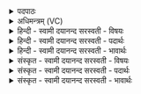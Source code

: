 <details><summary>पदपाठः</summary>

प॒र॒मे॒ष्ठी। प॒र॒मे॒स्थीति॑ परमे॒ऽस्थी। अ॒भिधी॑त॒ इत्य॒भिऽधी॑तः। प्र॒जाप॑ति॒रिति॑ प्र॒जाऽप॑तिः। वा॒चि। व्याहृ॑ताया॒मिति॑ विऽआहृ॑तायाम्। अन्धः॑। अच्छे॑त॒ इत्यच्छ॑ऽइतः। स॒वि॒ता। स॒न्याम्। वि॒श्वक॒र्म्मेति॑ वि॒श्वऽक॑र्म्मा। दी॒क्षाया॑म्। पू॒षा। सो॒म॒क्रय॑ण्या॒मिति॑ सोम॒ऽक्रय॑ण्याम्। ५४।
</details>

<details><summary>अधिमन्त्रम् (VC)</summary>

- परमेष्ठीप्रजापतिर्देवता
- वसिष्ठ ऋषिः
- निचृद् ब्राह्मी उष्णिक्
- ऋषभः
</details>

<details><summary>हिन्दी - स्वामी दयानन्द सरस्वती  - विषयः</summary>

फिर भी गृहस्थ का कर्म्म अगले मन्त्र में कहा है ॥
</details>

<details><summary>हिन्दी - स्वामी दयानन्द सरस्वती  - पदार्थः</summary>

पदार्थान्वयभाषाः -  हे गृहस्थो ! तुम न यदि (व्याहृतायाम्) उच्चरित उपदिष्ट की हुई (वाचि) वेदवाणी में (परमेष्ठी) परमान्दस्वरूप में स्थित (प्रजापतिः) समस्त प्रजा के स्वामी को (अच्छेतः) अच्छे प्रकार प्राप्त (विश्वकर्मा) सब विद्या और कर्म्मों को जाननेवाले सर्वथा श्रेष्ठ सभापति को (दीक्षायाम्) सभा के नियमों के धारण में (सोमक्रयण्याम्) ऐश्वर्य ग्रहण करने में (पूषा) सब को पुष्ट करनेहारे उत्तम वैद्य को और (सन्याम्) जिससे सनातन सत्य प्राप्त हो, उसमें (सविता) सब जगत् का उत्पादक (अभिधीतः) सुविचार से धारण किया (अन्धः) उत्तम सुसंस्कृत अन्न का सेवन किया तो सदा सुखी हों ॥५४॥
</details>

<details><summary>हिन्दी - स्वामी दयानन्द सरस्वती  - भावार्थः</summary>

भावार्थभाषाः -  जो ईश्वर वेदविद्या से अपने सांसारिक जीवों और जगत् के गुण कर्म्म स्वभावों को प्रकाशित न करता तो किसी मनुष्य को विद्या और इन का ज्ञान न होता और विद्या वा उक्त पदार्थों के ज्ञान के विना निरन्तर सुख क्योंकर हो सकता है ॥५४॥
</details>

<details><summary>संस्कृत - स्वामी दयानन्द सरस्वती  - विषयः</summary>

पुनर्गार्हस्थ्यकर्म्माह ॥
</details>

<details><summary>संस्कृत - स्वामी दयानन्द सरस्वती  - पदार्थः</summary>

पदार्थान्वयभाषाः -  हे गृहस्था ! युष्माभिर्यदि व्याहृतायां वाचि परमेष्ठी प्रजापतिरच्छेतो विश्वकर्मा दीक्षायां सोमक्रयण्यां पूषा सन्यां चाभिधीतोऽन्धश्च प्राप्तम्, तर्हि सततं सुखिनः स्युः ॥५४॥
</details>

<details><summary>संस्कृत - स्वामी दयानन्द सरस्वती  - भावार्थः</summary>

भावार्थभाषाः -  यदीश्वरो वेदविद्यायाः स्वस्य जीवानां जगतश्च गुणकर्मस्वभावान् न प्रकाशयेत्, तर्हि कस्यापि मनुष्यस्य विद्यैतेषां विज्ञानं च न स्यात्, एताभ्यां विना कुतः सततं सुखं च ॥५४॥
</details>